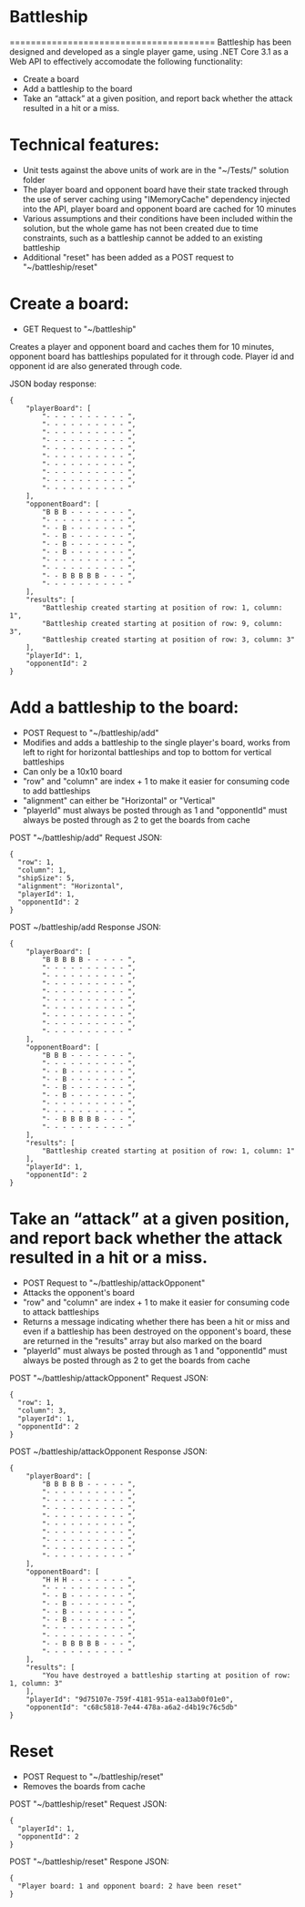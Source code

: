 # Battleship

=======================================
Battleship has been designed and developed as a single player game, using .NET Core 3.1 as a Web API to effectively accomodate the following functionality:

* Create a board
* Add a battleship to the board
* Take an “attack” at a given position, and report back whether the attack resulted in a hit or a miss.

# Technical features:
* Unit tests against the above units of work are in the "~/Tests/" solution folder
* The player board and opponent board have their state tracked through the use of server caching using "IMemoryCache" dependency injected into the API, player board and opponent board are cached for 10 minutes
* Various assumptions and their conditions have been included within the solution, but the whole game has not been created due to time constraints, such as a battleship cannot be added to an existing battleship
* Additional "reset" has been added as a POST request to "~/battleship/reset"


# Create a board:
* GET Request to "~/battleship"

Creates a player and opponent board and caches them for 10 minutes, opponent board has battleships populated for it through code. Player id and opponent id are also generated through code.

JSON boday response:
```
{
    "playerBoard": [
        "- - - - - - - - - - ",
        "- - - - - - - - - - ",
        "- - - - - - - - - - ",
        "- - - - - - - - - - ",
        "- - - - - - - - - - ",
        "- - - - - - - - - - ",
        "- - - - - - - - - - ",
        "- - - - - - - - - - ",
        "- - - - - - - - - - ",
        "- - - - - - - - - - "
    ],
    "opponentBoard": [
        "B B B - - - - - - - ",
        "- - - - - - - - - - ",
        "- - B - - - - - - - ",
        "- - B - - - - - - - ",
        "- - B - - - - - - - ",
        "- - B - - - - - - - ",
        "- - - - - - - - - - ",
        "- - - - - - - - - - ",
        "- - B B B B B - - - ",
        "- - - - - - - - - - "
    ],
    "results": [
        "Battleship created starting at position of row: 1, column: 1",
        "Battleship created starting at position of row: 9, column: 3",
        "Battleship created starting at position of row: 3, column: 3"
    ],
    "playerId": 1,
    "opponentId": 2
}
```

# Add a battleship to the board:
* POST Request to "~/battleship/add"
* Modifies and adds a battleship to the single player's board, works from left to right for horizontal battleships and top to bottom for vertical battleships
* Can only be a 10x10 board
* "row" and "column" are index + 1 to make it easier for consuming code to add battleships
* "alignment" can either be "Horizontal" or "Vertical"
* "playerId" must always be posted through as 1 and "opponentId" must always be posted through as 2 to get the boards from cache

POST "~/battleship/add" Request JSON:
```
{
  "row": 1,
  "column": 1,
  "shipSize": 5,
  "alignment": "Horizontal",
  "playerId": 1,
  "opponentId": 2
}
```

POST ~/battleship/add Response JSON:
```
{
    "playerBoard": [
        "B B B B B - - - - - ",
        "- - - - - - - - - - ",
        "- - - - - - - - - - ",
        "- - - - - - - - - - ",
        "- - - - - - - - - - ",
        "- - - - - - - - - - ",
        "- - - - - - - - - - ",
        "- - - - - - - - - - ",
        "- - - - - - - - - - ",
        "- - - - - - - - - - "
    ],
    "opponentBoard": [
        "B B B - - - - - - - ",
        "- - - - - - - - - - ",
        "- - B - - - - - - - ",
        "- - B - - - - - - - ",
        "- - B - - - - - - - ",
        "- - B - - - - - - - ",
        "- - - - - - - - - - ",
        "- - - - - - - - - - ",
        "- - B B B B B - - - ",
        "- - - - - - - - - - "
    ],
    "results": [
        "Battleship created starting at position of row: 1, column: 1"
    ],
    "playerId": 1,
    "opponentId": 2
}
```

# Take an “attack” at a given position, and report back whether the attack resulted in a hit or a miss.
* POST Request to "~/battleship/attackOpponent"
* Attacks the opponent's board
* "row" and "column" are index + 1 to make it easier for consuming code to attack battleships
* Returns a message indicating whether there has been a hit or miss and even if a battleship has been destroyed on the opponent's board, these are returned in the "results" array but also marked on the board
* "playerId" must always be posted through as 1 and "opponentId" must always be posted through as 2 to get the boards from cache

POST "~/battleship/attackOpponent" Request JSON:
```
{
  "row": 1,
  "column": 3,
  "playerId": 1,
  "opponentId": 2
}
```

POST ~/battleship/attackOpponent Response JSON:
```
{
    "playerBoard": [
        "B B B B B - - - - - ",
        "- - - - - - - - - - ",
        "- - - - - - - - - - ",
        "- - - - - - - - - - ",
        "- - - - - - - - - - ",
        "- - - - - - - - - - ",
        "- - - - - - - - - - ",
        "- - - - - - - - - - ",
        "- - - - - - - - - - ",
        "- - - - - - - - - - "
    ],
    "opponentBoard": [
        "H H H - - - - - - - ",
        "- - - - - - - - - - ",
        "- - B - - - - - - - ",
        "- - B - - - - - - - ",
        "- - B - - - - - - - ",
        "- - B - - - - - - - ",
        "- - - - - - - - - - ",
        "- - - - - - - - - - ",
        "- - B B B B B - - - ",
        "- - - - - - - - - - "
    ],
    "results": [
        "You have destroyed a battleship starting at position of row: 1, column: 3"
    ],
    "playerId": "9d75107e-759f-4181-951a-ea13ab0f01e0",
    "opponentId": "c68c5818-7e44-478a-a6a2-d4b19c76c5db"
}
```

# Reset
* POST Request to "~/battleship/reset"
* Removes the boards from cache

POST "~/battleship/reset" Request JSON:
```
{
  "playerId": 1,
  "opponentId": 2
}
```

POST "~/battleship/reset" Respone JSON:
```
{
  "Player board: 1 and opponent board: 2 have been reset"
}
```